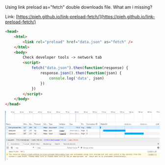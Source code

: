 Using link preload as="fetch" double downloads file. What am i missing?

Link: [https://pieh.github.io/link-preload-fetch/](https://pieh.github.io/link-preload-fetch/)

```html
<head>
    <html>
        <link rel="preload" href="data.json" as="fetch" />
    </html>
    <body>
        Check developer tools -> network tab
        <script>
            fetch("data.json").then(function(response) {
                response.json().then(function(json) {
                    console.log('data', json)
                })
            })
        </script>
    </body>
</head>
```

![Network](./network.png)

